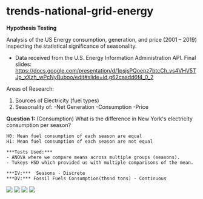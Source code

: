# trends-national-grid-energy
**Hypothesis Testing**

Analysis of the US Energy consumption, generation, and price (2001 – 2019) inspecting the statistical significance of seasonality.
-	Data received from the U.S. Energy Information Administration API.
Final slides: https://docs.google.com/presentation/d/1psjsPQoepz7btcCh_vs4VHV5TJp_xXzh_wPcNyBuboo/edit#slide=id.g62caadd6f4_0_2

Areas of Research:
1. Sources of Electricity  (fuel types)
2. Seasonality of:
    -Net Generation
    -Consumption
    -Price

**Question 1:** (Consumption)
What is the difference in New York's electricity consumption per season?

    H0: Mean fuel consumption of each season are equal
    H1: Mean fuel consumption of each season are not equal

    ***Tests Used:***
    - ANOVA where we compare means across multiple groups (seasons).
    - Tukeys HSD which provided us with multiple comparisons of the mean.

    ***IV:***  Seasons - Discrete
    ***DV:*** Fossil Fuels Consumption(thsnd tons) - Continuous

![](images/naturalgas_consumption.png|100x100)
![](images/coal_consumption.png|100x100)
![](images/petliq_consumption.png|100X100)
![](images/petcoke_consumption.png|100X100)
